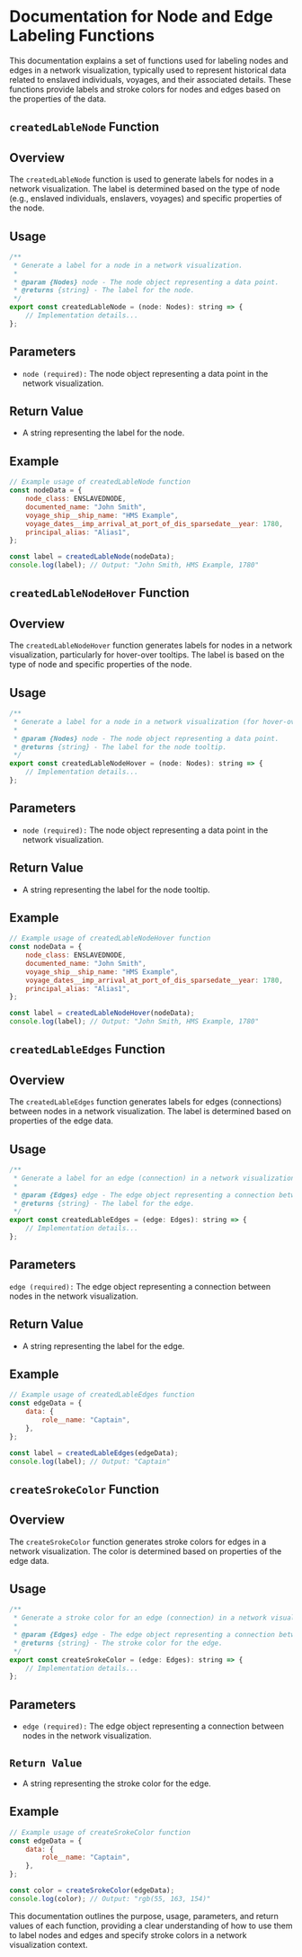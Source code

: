 # Documentation for Node and Edge Labeling Functions

This documentation explains a set of functions used for labeling nodes and edges in a network visualization, typically used to represent historical data related to enslaved individuals, voyages, and their associated details. These functions provide labels and stroke colors for nodes and edges based on the properties of the data.

## `createdLableNode` Function
## Overview
The `createdLableNode` function is used to generate labels for nodes in a network visualization. The label is determined based on the type of node (e.g., enslaved individuals, enslavers, voyages) and specific properties of the node.

## Usage
```jsx
/**
 * Generate a label for a node in a network visualization.
 *
 * @param {Nodes} node - The node object representing a data point.
 * @returns {string} - The label for the node.
 */
export const createdLableNode = (node: Nodes): string => {
    // Implementation details...
};
```

## Parameters
- `node (required):` The node object representing a data point in the network visualization.

## Return Value
- A string representing the label for the node.

## Example
```jsx
// Example usage of createdLableNode function
const nodeData = {
    node_class: ENSLAVEDNODE,
    documented_name: "John Smith",
    voyage_ship__ship_name: "HMS Example",
    voyage_dates__imp_arrival_at_port_of_dis_sparsedate__year: 1780,
    principal_alias: "Alias1",
};

const label = createdLableNode(nodeData);
console.log(label); // Output: "John Smith, HMS Example, 1780"
```

## `createdLableNodeHover` Function

## Overview
The `createdLableNodeHover` function generates labels for nodes in a network visualization, particularly for hover-over tooltips. The label is based on the type of node and specific properties of the node.

## Usage
```jsx
/**
 * Generate a label for a node in a network visualization (for hover-over tooltips).
 *
 * @param {Nodes} node - The node object representing a data point.
 * @returns {string} - The label for the node tooltip.
 */
export const createdLableNodeHover = (node: Nodes): string => {
    // Implementation details...
};
```

## Parameters
- `node (required):` The node object representing a data point in the network visualization.

## Return Value
- A string representing the label for the node tooltip.

## Example
```jsx
// Example usage of createdLableNodeHover function
const nodeData = {
    node_class: ENSLAVEDNODE,
    documented_name: "John Smith",
    voyage_ship__ship_name: "HMS Example",
    voyage_dates__imp_arrival_at_port_of_dis_sparsedate__year: 1780,
    principal_alias: "Alias1",
};

const label = createdLableNodeHover(nodeData);
console.log(label); // Output: "John Smith, HMS Example, 1780"
```

## `createdLableEdges` Function

## Overview
The `createdLableEdges` function generates labels for edges (connections) between nodes in a network visualization. The label is determined based on properties of the edge data.

## Usage
```jsx
/**
 * Generate a label for an edge (connection) in a network visualization.
 *
 * @param {Edges} edge - The edge object representing a connection between nodes.
 * @returns {string} - The label for the edge.
 */
export const createdLableEdges = (edge: Edges): string => {
    // Implementation details...
};
```

## Parameters
`edge (required):` The edge object representing a connection between nodes in the network visualization.

## Return Value
- A string representing the label for the edge.

## Example 
```jsx
// Example usage of createdLableEdges function
const edgeData = {
    data: {
        role__name: "Captain",
    },
};

const label = createdLableEdges(edgeData);
console.log(label); // Output: "Captain"
```
## `createSrokeColor` Function

##  Overview
The `createSrokeColor` function generates stroke colors for edges in a network visualization. The color is determined based on properties of the edge data.

## Usage
```jsx
/**
 * Generate a stroke color for an edge (connection) in a network visualization.
 *
 * @param {Edges} edge - The edge object representing a connection between nodes.
 * @returns {string} - The stroke color for the edge.
 */
export const createSrokeColor = (edge: Edges): string => {
    // Implementation details...
};
```

## Parameters
- `edge (required):` The edge object representing a connection between nodes in the network visualization.

## `Return Value`
- A string representing the stroke color for the edge.

## Example
```jsx
// Example usage of createSrokeColor function
const edgeData = {
    data: {
        role__name: "Captain",
    },
};

const color = createSrokeColor(edgeData);
console.log(color); // Output: "rgb(55, 163, 154)"
```
This documentation outlines the purpose, usage, parameters, and return values of each function, providing a clear understanding of how to use them to label nodes and edges and specify stroke colors in a network visualization context.